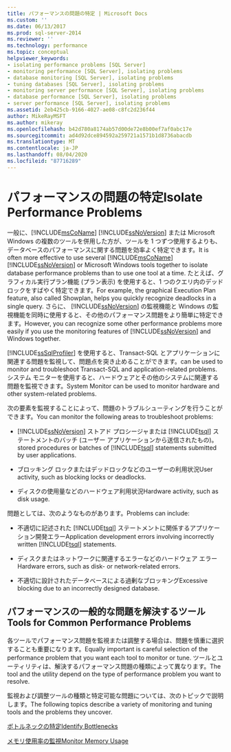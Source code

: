 ```yaml
---
title: パフォーマンスの問題の特定 | Microsoft Docs
ms.custom: ''
ms.date: 06/13/2017
ms.prod: sql-server-2014
ms.reviewer: ''
ms.technology: performance
ms.topic: conceptual
helpviewer_keywords:
- isolating performance problems [SQL Server]
- monitoring performance [SQL Server], isolating problems
- database monitoring [SQL Server], isolating problems
- tuning databases [SQL Server], isolating problems
- monitoring server performance [SQL Server], isolating problems
- database performance [SQL Server], isolating problems
- server performance [SQL Server], isolating problems
ms.assetid: 2eb425cb-9166-4027-ae08-c8fc2d236f44
author: MikeRayMSFT
ms.author: mikeray
ms.openlocfilehash: b42d780a8174ab57d00de72e8b00ef7af0abc17e
ms.sourcegitcommit: ad4d92dce894592a259721a1571b1d8736abacdb
ms.translationtype: MT
ms.contentlocale: ja-JP
ms.lasthandoff: 08/04/2020
ms.locfileid: "87716289"
---
```

# <a name="isolate-performance-problems"></a><span data-ttu-id="791c1-102">パフォーマンスの問題の特定</span><span class="sxs-lookup"><span data-stu-id="791c1-102">Isolate Performance Problems</span></span>
  <span data-ttu-id="791c1-103">一般に、[!INCLUDE[msCoName](../../includes/msconame-md.md)] [!INCLUDE[ssNoVersion](../../includes/ssnoversion-md.md)] または Microsoft Windows の複数のツールを併用した方が、ツールを 1 つずつ使用するよりも、データベースのパフォーマンスに関する問題を効率よく特定できます。</span><span class="sxs-lookup"><span data-stu-id="791c1-103">It is often more effective to use several [!INCLUDE[msCoName](../../includes/msconame-md.md)] [!INCLUDE[ssNoVersion](../../includes/ssnoversion-md.md)] or Microsoft Windows tools together to isolate database performance problems than to use one tool at a time.</span></span> <span data-ttu-id="791c1-104">たとえば、グラフィカル実行プラン機能 (プラン表示) を使用すると、1 つのクエリ内のデッドロックをすばやく特定できます。</span><span class="sxs-lookup"><span data-stu-id="791c1-104">For example, the graphical Execution Plan feature, also called Showplan, helps you quickly recognize deadlocks in a single query.</span></span> <span data-ttu-id="791c1-105">さらに、 [!INCLUDE[ssNoVersion](../../includes/ssnoversion-md.md)] の監視機能と Windows の監視機能を同時に使用すると、その他のパフォーマンス問題をより簡単に特定できます。</span><span class="sxs-lookup"><span data-stu-id="791c1-105">However, you can recognize some other performance problems more easily if you use the monitoring features of [!INCLUDE[ssNoVersion](../../includes/ssnoversion-md.md)] and Windows together.</span></span>  
  
 [!INCLUDE[ssSqlProfiler](../../includes/sssqlprofiler-md.md)] <span data-ttu-id="791c1-106">を使用すると、Transact-SQL とアプリケーションに関連する問題を監視して、問題点を突き止めることができます。</span><span class="sxs-lookup"><span data-stu-id="791c1-106">can be used to monitor and troubleshoot Transact-SQL and application-related problems.</span></span> <span data-ttu-id="791c1-107">システム モニターを使用すると、ハードウェアとその他のシステムに関連する問題を監視できます。</span><span class="sxs-lookup"><span data-stu-id="791c1-107">System Monitor can be used to monitor hardware and other system-related problems.</span></span>  
  
 <span data-ttu-id="791c1-108">次の要素を監視することによって、問題のトラブルシューティングを行うことができます。</span><span class="sxs-lookup"><span data-stu-id="791c1-108">You can monitor the following areas to troubleshoot problems:</span></span>  
  
-   [!INCLUDE[ssNoVersion](../../includes/ssnoversion-md.md)] <span data-ttu-id="791c1-109">ストアド プロシージャまたは [!INCLUDE[tsql](../../includes/tsql-md.md)] ステートメントのバッチ (ユーザー アプリケーションから送信されたもの)。</span><span class="sxs-lookup"><span data-stu-id="791c1-109">stored procedures or batches of [!INCLUDE[tsql](../../includes/tsql-md.md)] statements submitted by user applications.</span></span>  
  
-   <span data-ttu-id="791c1-110">ブロッキング ロックまたはデッドロックなどのユーザーの利用状況</span><span class="sxs-lookup"><span data-stu-id="791c1-110">User activity, such as blocking locks or deadlocks.</span></span>  
  
-   <span data-ttu-id="791c1-111">ディスクの使用量などのハードウェア利用状況</span><span class="sxs-lookup"><span data-stu-id="791c1-111">Hardware activity, such as disk usage.</span></span>  
  
 <span data-ttu-id="791c1-112">問題としては、次のようなものがあります。</span><span class="sxs-lookup"><span data-stu-id="791c1-112">Problems can include:</span></span>  
  
-   <span data-ttu-id="791c1-113">不適切に記述された [!INCLUDE[tsql](../../includes/tsql-md.md)] ステートメントに関係するアプリケーション開発エラー</span><span class="sxs-lookup"><span data-stu-id="791c1-113">Application development errors involving incorrectly written [!INCLUDE[tsql](../../includes/tsql-md.md)] statements.</span></span>  
  
-   <span data-ttu-id="791c1-114">ディスクまたはネットワークに関連するエラーなどのハードウェア エラー</span><span class="sxs-lookup"><span data-stu-id="791c1-114">Hardware errors, such as disk- or network-related errors.</span></span>  
  
-   <span data-ttu-id="791c1-115">不適切に設計されたデータベースによる過剰なブロッキング</span><span class="sxs-lookup"><span data-stu-id="791c1-115">Excessive blocking due to an incorrectly designed database.</span></span>  
  
## <a name="tools-for-common-performance-problems"></a><span data-ttu-id="791c1-116">パフォーマンスの一般的な問題を解決するツール</span><span class="sxs-lookup"><span data-stu-id="791c1-116">Tools for Common Performance Problems</span></span>  
 <span data-ttu-id="791c1-117">各ツールでパフォーマンス問題を監視または調整する場合は、問題を慎重に選択することも重要になります。</span><span class="sxs-lookup"><span data-stu-id="791c1-117">Equally important is careful selection of the performance problem that you want each tool to monitor or tune.</span></span> <span data-ttu-id="791c1-118">ツールとユーティリティは、解決するパフォーマンス問題の種類によって異なります。</span><span class="sxs-lookup"><span data-stu-id="791c1-118">The tool and the utility depend on the type of performance problem you want to resolve.</span></span>  
  
 <span data-ttu-id="791c1-119">監視および調整ツールの種類と特定可能な問題については、次のトピックで説明します。</span><span class="sxs-lookup"><span data-stu-id="791c1-119">The following topics describe a variety of monitoring and tuning tools and the problems they uncover.</span></span>  
  
 [<span data-ttu-id="791c1-120">ボトルネックの特定</span><span class="sxs-lookup"><span data-stu-id="791c1-120">Identify Bottlenecks</span></span>](identify-bottlenecks.md)  
  
 [<span data-ttu-id="791c1-121">メモリ使用率の監視</span><span class="sxs-lookup"><span data-stu-id="791c1-121">Monitor Memory Usage</span></span>](../performance-monitor/monitor-memory-usage.md)  
  
  
